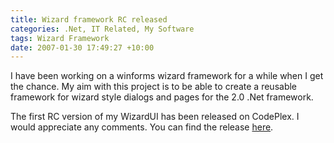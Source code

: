 ```yaml
---
title: Wizard framework RC released
categories: .Net, IT Related, My Software
tags: Wizard Framework
date: 2007-01-30 17:49:27 +10:00
---
```


I have been working on a winforms wizard framework for a while when I get the chance. My aim with this project is to be able to create a reusable framework for wizard style dialogs and pages for the 2.0 .Net framework.

The first RC version of my WizardUI has been released on CodePlex. I would appreciate any comments. You can find the release [here][0].

[0]: http://www.codeplex.com/wizardframework/Release/ProjectReleases.aspx?ReleaseId=1729
